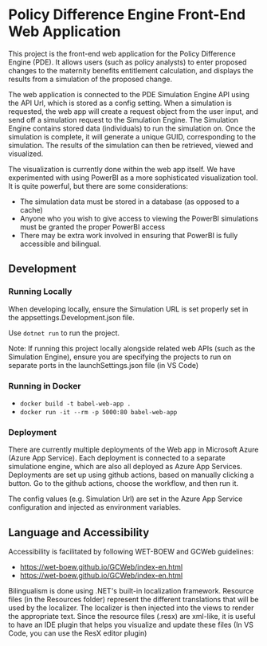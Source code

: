 # Policy Difference Engine Front-End Web Application

This project is the front-end web application for the Policy Difference Engine (PDE). It allows users (such as policy analysts) to enter proposed changes to the maternity benefits entitlement calculation, and displays the results from a simulation of the proposed change.

The web application is connected to the PDE Simulation Engine API using the API Url, which is stored as a config setting. When a simulation is requested, the web app will create a request object from the user input, and send off a simulation request to the Simulation Engine. The Simulation Engine contains stored data (individuals) to run the simulation on. Once the simulation is complete, it will generate a unique GUID, corresponding to the simulation. The results of the simulation can then be retrieved, viewed and visualized.

The visualization is currently done within the web app itself. We have experimented with using PowerBI as a more sophisticated visualization tool. It is quite powerful, but there are some considerations:
- The simulation data must be stored in a database (as opposed to a cache)
- Anyone who you wish to give access to viewing the PowerBI simulations must be granted the proper PowerBI access
- There may be extra work involved in ensuring that PowerBI is fully accessible and bilingual. 

## Development

### Running Locally

When developing locally, ensure the Simulation URL is set properly set in the appsettings.Development.json file.

Use `dotnet run` to run the project.

Note: If running this project locally alongside related web APIs (such as the Simulation Engine), ensure you are specifying the projects to run on separate ports in the launchSettings.json file (in VS Code)

### Running in Docker
- `docker build -t babel-web-app .`
- `docker run -it --rm -p 5000:80 babel-web-app`

### Deployment

There are currently multiple deployments of the Web app in Microsoft Azure (Azure App Service). Each deployment is connected to a separate simulatione engine, which are also all deployed as Azure App Services. Deployments are set up using github actions, based on manually clicking a button. Go to the github actions, choose the workflow, and then run it.

The config values (e.g. Simulation Url) are set in the Azure App Service configuration and injected as environment variables.

## Language and Accessibility

Accessibility is facilitated by following WET-BOEW and GCWeb guidelines:
- https://wet-boew.github.io/GCWeb/index-en.html
- https://wet-boew.github.io/GCWeb/index-en.html

Bilingualism is done using .NET's built-in localization framework. Resource files (in the Resources folder) represent the different translations that will be used by the localizer. The localizer is then injected into the views to render the appropriate text. Since the resource files (.resx) are xml-like, it is useful to have an IDE plugin that helps you visualize and update these files (In VS Code, you can use the ResX editor plugin)
